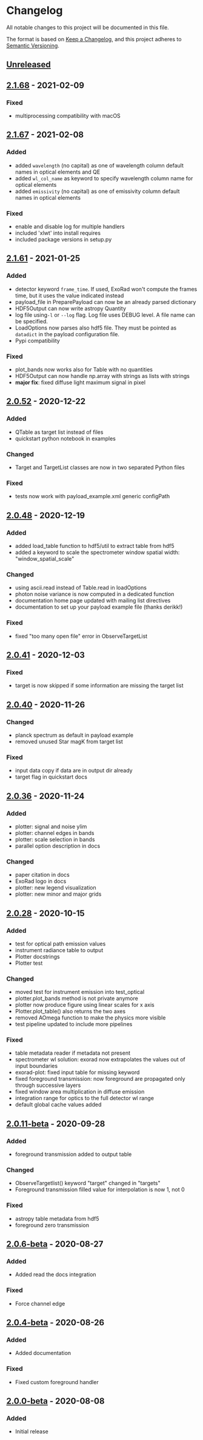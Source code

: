 # Changelog

All notable changes to this project will be documented in this file.

The format is based on [Keep a Changelog](https://keepachangelog.com/en/1.0.0/), and this project adheres
to [Semantic Versioning](https://semver.org/spec/v2.0.0.html).

## [Unreleased]
## [2.1.68] - 2021-02-09
### Fixed
- multiprocessing compatibility with macOS

## [2.1.67] - 2021-02-08
### Added
- added `wavelength` (no capital) as one of wavelength column default names in optical elements and QE 
- added `wl_col_name` as keyword to specify wavelength column name for optical elements
- added `emissivity` (no capital) as one of emissivity column default names in optical elements 
### Fixed
- enable and disable log for multiple handlers
- included 'xlwt' into install requires 
- included package versions in setup.py

## [2.1.61] - 2021-01-25
### Added
- detector keyword `frame_time`. If used, ExoRad won't compute the frames time,
  but it uses the value indicated instead
- payload_file in PreparePayload can now be an already parsed dictionary  
- HDF5Output can now write astropy Quantity
- log file using`-l` or `--log` flag. Log file uses DEBUG level. A file name can be specified.
- LoadOptions now parses also hdf5 file. They must be pointed as `datadict` in the payload configuration file. 
- Pypi compatibility

### Fixed
- plot_bands now works also for Table with no quantities
- HDF5Output can now handle np.array with strings as lists with strings
- **major fix**: fixed diffuse light maximum signal in pixel

## [2.0.52] - 2020-12-22
### Added
- QTable as target list instead of files
- quickstart python notebook in examples

### Changed 
- Target and TargetList classes are now in two separated Python files

### Fixed
- tests now work with payload_example.xml generic configPath

## [2.0.48] - 2020-12-19
### Added
- added load_table function to hdf5/util to extract table from hdf5
- added a keyword to scale the spectrometer window spatial width: "window_spatial_scale"

### Changed
- using ascii.read instead of Table.read in loadOptions 
- photon noise variance is now computed in a dedicated function
- documentation home page updated with mailing list directives 
- documentation to set up your payload example file (thanks derikk!)

### Fixed
- fixed "too many open file" error in ObserveTargetList

## [2.0.41] - 2020-12-03
### Fixed
- target is now skipped if some information are missing the target list

## [2.0.40] - 2020-11-26
### Changed
- planck spectrum as default in payload example
- removed unused Star magK from target list

### Fixed
- input data copy if data are in output dir already
- target flag in quickstart docs

## [2.0.36] - 2020-11-24
### Added
- plotter: signal and noise ylim
- plotter: channel edges in bands
- plotter: scale selection in bands
- parallel option description in docs 

### Changed
- paper citation in docs  
- ExoRad logo in docs
- plotter: new legend visualization
- plotter: new minor and major grids

## [2.0.28] - 2020-10-15
### Added
- test for optical path emission values
- instrument radiance table to output 
- Plotter docstrings
- Plotter test

### Changed
- moved test for instrument emission into test_optical 
- plotter.plot_bands method is not private anymore
- plotter now produce figure using linear scales for x axis
- Plotter.plot_table() also returns the two axes
- removed AOmega function to make the physics more visible
- test pipeline updated to include more pipelines 

### Fixed
- table metadata reader if metadata not present
- spectrometer wl solution: exorad now extrapolates the values out of input boundaries
- exorad-plot: fixed input table for missing keyword 
- fixed foreground transmission: now foreground are propagated only through successive layers 
- fixed window area multiplication in diffuse emission
- integration range for optics to the full detector wl range
- default global cache values added

## [2.0.11-beta] - 2020-09-28
### Added
- foreground transmission added to output table

### Changed
- ObserveTargetlist() keyword "target" changed in "targets"
- Foreground transmission filled value for interpolation is now 1, not 0

### Fixed
- astropy table metadata from hdf5
- foreground zero transmission

## [2.0.6-beta] - 2020-08-27
### Added
- Added read the docs integration

### Fixed
- Force channel edge

## [2.0.4-beta] - 2020-08-26
### Added
- Added documentation

### Fixed
- Fixed custom foreground handler

## [2.0.0-beta] - 2020-08-08

### Added
- Initial release

[Unreleased]: https://github.com/ExObsSim/ExoRad2.0
[2.1.68]: https://github.com/ExObsSim/ExoRad2-public/compare/v2.1.67...v2.1.68
[2.1.67]: https://github.com/ExObsSim/ExoRad2-public/compare/v2.1.61...v2.1.67
[2.1.61]: https://github.com/ExObsSim/ExoRad2-public/compare/v2.0.52...v2.1.61
[2.0.52]: https://github.com/ExObsSim/ExoRad2-public/compare/v2.0.48...v2.0.52
[2.0.48]: https://github.com/ExObsSim/ExoRad2-public/compare/v2.0.41...v2.0.48
[2.0.41]: https://github.com/ExObsSim/ExoRad2-public/compare/v2.0.40...v2.0.41
[2.0.40]: https://github.com/ExObsSim/ExoRad2-public/compare/v2.0.36...v2.0.40
[2.0.36]: https://github.com/ExObsSim/ExoRad2-public/compare/v2.0.28...v2.0.36
[2.0.28]: https://github.com/ExObsSim/ExoRad2-public/compare/v2.0-beta.11...v2.0.28
[2.0.11-beta]: https://github.com/ExObsSim/ExoRad2-public/compare/v2.0-beta.6...v2.0-beta.11
[2.0.6-beta]: https://github.com/ExObsSim/ExoRad2-public/compare/v2.0-beta.4...v2.0-beta.6
[2.0.4-beta]: https://github.com/ExObsSim/ExoRad2-public/compare/v2.0-beta.0...v2.0-beta.4
[2.0.0-beta]: https://github.com/ExObsSim/ExoRad2-public/releases/tag/v2.0-beta.0